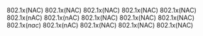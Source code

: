802.1x(NAC)
802.1x(NAC)
802.1x(NAC)
802.1x(NAC)
802.1x(NAC)
802.1x(nAC)
802.1x(nAC)
802.1x(NAC)
802.1x(NAC)
802.1x(NAC)
802.1x(*nac*)
802.1x(nAC)
802.1x(NAC)
802.1x(NAC)
802.1x(NAC)
